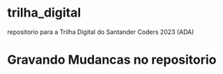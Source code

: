 # trilha_digital
repositorio para a Trilha Digital do Santander Coders 2023 (ADA)
# Gravando Mudancas no repositorio
